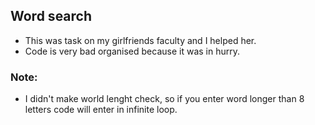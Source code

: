 ## Word search 

* This was task on my girlfriends faculty and I helped her. 
* Code is very bad organised because it was in hurry. 
### Note:
* I didn't make world lenght check, so if you enter word longer than 8 letters code will enter in infinite loop. 
